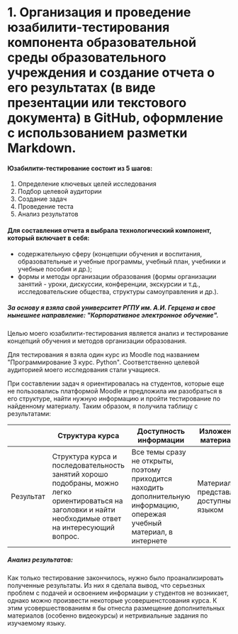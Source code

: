 
# 1. Организация и проведение юзабилити-тестирования компонента образовательной среды образовательного учреждения и создание отчета о его результатах (в виде презентации или текстового документа) в GitHub, оформление с использованием разметки Markdown.

#### Юзабилити-тестирование состоит из 5 шагов:
1. Определение ключевых целей исследования
2. Подбор целевой аудитории
3. Создание задач
4. Проведение теста
5. Анализ результатов

#### Для составления отчета я выбрала технологический компонент, который включает в себя: 
* содержательную сферу (концепции обучения и воспитания, образовательные и учебные программы, учебный план, учебники и учебные пособия и др.); 
* формы и методы организации образования (формы организации занятий - уроки, дискуссии, конференции, экскурсии и т.д., исследовательские общества, структуры самоуправления и др.). 

##### За основу я взяла свой университет РГПУ им. А.И. Герцена и свое нынешнее направление: "Корпоративное электронное обучение".

Целью моего юзабилити-тестирования является анализ и тестирование концепций обучения и методов организации образования. 

Для тестирования я взяла один курс из Moodle под названием "Программирование 3 курс. Python". Соответственно целевой аудиторией моего исследования стали учащиеся.

При составлении задач я ориентировалась на студентов, которые еще не пользовались платформой Moodle и предложила им разобраться в его структуре, найти нужную информацию и пройти тестирование по найденному материалу.
Таким образом, я получила таблицу с результатами:



|                |Структура курса                         |Доступность информации                         |  Изложение материала                         |
|----------------|-------------------------------|-----------------------------|---------|
|Результат|Структура курса и последовательность занятий хорошо подобраны, можно легко ориентироваться на заголовки и найти необходимые ответ на интересующий вопрос.            |Все темы сразу не открыты, поэтому приходится находить дополнительную информацию, опережая учебный материал, в интернете            | Материал представлен доступным языком|

##### Анализ результатов: 
Как только тестирование закончилось, нужно было проанализировать полученные результаты. 
Из них я сделала вывод, что серьезных проблем с подачей и освоением информации у студентов не возникает, однако можно произвести некоторые усовершенстсования курса. 
К этим усовершествованиям я бы отнесла размещение дополнительных материалов (особенно видеокурсы) и нетривиальные задания по изучаемому языку.  

